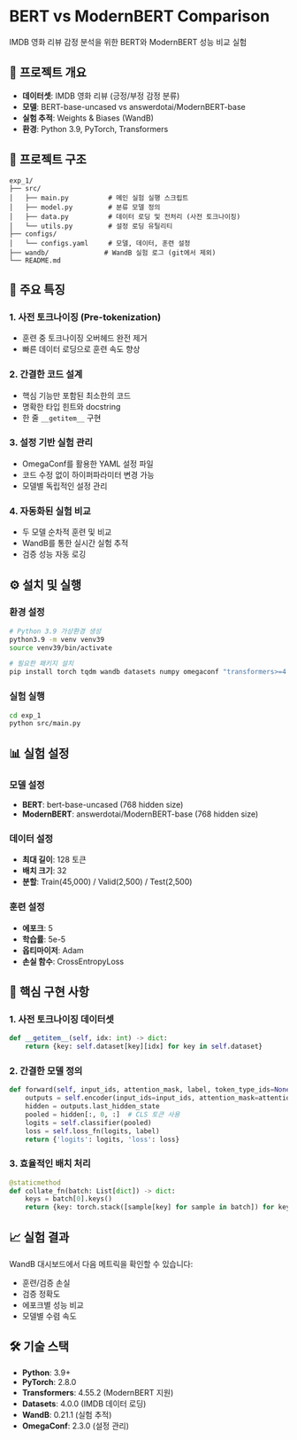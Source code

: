 # BERT vs ModernBERT Comparison

IMDB 영화 리뷰 감정 분석을 위한 BERT와 ModernBERT 성능 비교 실험

## 🎯 프로젝트 개요

- **데이터셋**: IMDB 영화 리뷰 (긍정/부정 감정 분류)
- **모델**: BERT-base-uncased vs answerdotai/ModernBERT-base
- **실험 추적**: Weights & Biases (WandB)
- **환경**: Python 3.9, PyTorch, Transformers

## 📁 프로젝트 구조

```
exp_1/
├── src/
│   ├── main.py          # 메인 실험 실행 스크립트
│   ├── model.py         # 분류 모델 정의
│   ├── data.py          # 데이터 로딩 및 전처리 (사전 토크나이징)
│   └── utils.py         # 설정 로딩 유틸리티
├── configs/
│   └── configs.yaml     # 모델, 데이터, 훈련 설정
├── wandb/              # WandB 실험 로그 (git에서 제외)
└── README.md
```

## 🚀 주요 특징

### 1. **사전 토크나이징 (Pre-tokenization)**
- 훈련 중 토크나이징 오버헤드 완전 제거
- 빠른 데이터 로딩으로 훈련 속도 향상

### 2. **간결한 코드 설계**
- 핵심 기능만 포함된 최소한의 코드
- 명확한 타입 힌트와 docstring
- 한 줄 `__getitem__` 구현

### 3. **설정 기반 실험 관리**
- OmegaConf를 활용한 YAML 설정 파일
- 코드 수정 없이 하이퍼파라미터 변경 가능
- 모델별 독립적인 설정 관리

### 4. **자동화된 실험 비교**
- 두 모델 순차적 훈련 및 비교
- WandB를 통한 실시간 실험 추적
- 검증 성능 자동 로깅

## ⚙️ 설치 및 실행

### 환경 설정
```bash
# Python 3.9 가상환경 생성
python3.9 -m venv venv39
source venv39/bin/activate

# 필요한 패키지 설치
pip install torch tqdm wandb datasets numpy omegaconf "transformers>=4.46.0"
```

### 실험 실행
```bash
cd exp_1
python src/main.py
```

## 📊 실험 설정

### 모델 설정
- **BERT**: bert-base-uncased (768 hidden size)
- **ModernBERT**: answerdotai/ModernBERT-base (768 hidden size)

### 데이터 설정
- **최대 길이**: 128 토큰
- **배치 크기**: 32
- **분할**: Train(45,000) / Valid(2,500) / Test(2,500)

### 훈련 설정
- **에포크**: 5
- **학습률**: 5e-5
- **옵티마이저**: Adam
- **손실 함수**: CrossEntropyLoss

## 🎯 핵심 구현 사항

### 1. 사전 토크나이징 데이터셋
```python
def __getitem__(self, idx: int) -> dict:
    return {key: self.dataset[key][idx] for key in self.dataset}
```

### 2. 간결한 모델 정의
```python
def forward(self, input_ids, attention_mask, label, token_type_ids=None):
    outputs = self.encoder(input_ids=input_ids, attention_mask=attention_mask)
    hidden = outputs.last_hidden_state 
    pooled = hidden[:, 0, :]  # CLS 토큰 사용
    logits = self.classifier(pooled)
    loss = self.loss_fn(logits, label)
    return {'logits': logits, 'loss': loss}
```

### 3. 효율적인 배치 처리
```python
@staticmethod
def collate_fn(batch: List[dict]) -> dict:
    keys = batch[0].keys()
    return {key: torch.stack([sample[key] for sample in batch]) for key in keys}
```

## 📈 실험 결과

WandB 대시보드에서 다음 메트릭을 확인할 수 있습니다:
- 훈련/검증 손실
- 검증 정확도
- 에포크별 성능 비교
- 모델별 수렴 속도

## 🛠️ 기술 스택

- **Python**: 3.9+
- **PyTorch**: 2.8.0
- **Transformers**: 4.55.2 (ModernBERT 지원)
- **Datasets**: 4.0.0 (IMDB 데이터 로딩)
- **WandB**: 0.21.1 (실험 추적)
- **OmegaConf**: 2.3.0 (설정 관리)


